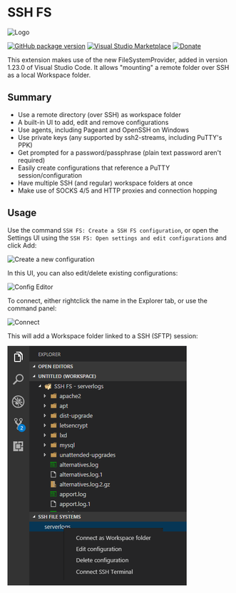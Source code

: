 
# SSH FS

![Logo](https://github.com/SchoofsKelvin/vscode-sshfs/raw/master/./resources/Logo.png)

[![GitHub package version](https://github.com/SchoofsKelvin/vscode-sshfs/raw/master/./media/github.png)](https://github.com/SchoofsKelvin/vscode-sshfs) 
[![Visual Studio Marketplace](https://vsmarketplacebadge.apphb.com/version-short/Kelvin.vscode-sshfs.svg)](https://marketplace.visualstudio.com/items?itemName=Kelvin.vscode-sshfs)
 [![Donate](https://github.com/SchoofsKelvin/vscode-sshfs/raw/master/./media/paypal.png)](https://www.paypal.me/KSchoofs)


This extension makes use of the new FileSystemProvider, added in version 1.23.0 of Visual Studio Code. It allows "mounting" a remote folder over SSH as a local Workspace folder.

## Summary
* Use a remote directory (over SSH) as workspace folder
* A built-in UI to add, edit and remove configurations
* Use agents, including Pageant and OpenSSH on Windows
* Use private keys (any supported by ssh2-streams, including PuTTY's PPK)
* Get prompted for a password/passphrase (plain text password aren't required)
* Easily create configurations that reference a PuTTY session/configuration
* Have multiple SSH (and regular) workspace folders at once
* Make use of SOCKS 4/5 and HTTP proxies and connection hopping

## Usage
Use the command `SSH FS: Create a SSH FS configuration`, or open the Settings UI using the `SSH FS: Open settings and edit configurations` and click Add:

![Create a new configuration](https://github.com/SchoofsKelvin/vscode-sshfs/raw/master/./media/screenshot-create-config.png)

In this UI, you can also edit/delete existing configurations:

![Config Editor](https://github.com/SchoofsKelvin/vscode-sshfs/raw/master/./media/screenshot-config-editor.png)

To connect, either rightclick the name in the Explorer tab, or use the command panel:

![Connect](https://github.com/SchoofsKelvin/vscode-sshfs/raw/master/./media/screenshot-connect.png)

This will add a Workspace folder linked to a SSH (SFTP) session:

![Workspace folder added](https://github.com/SchoofsKelvin/vscode-sshfs/raw/master/./media/screenshot-explorer.png)


